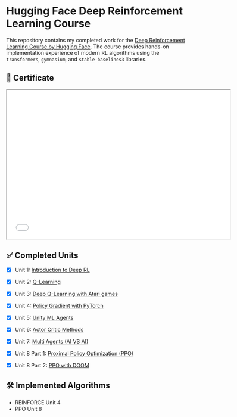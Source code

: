 # Hugging Face Deep Reinforcement Learning Course

This repository contains my completed work for the [Deep Reinforcement Learning Course by Hugging Face](https://huggingface.co/deep-rl-course). The course provides hands-on implementation experience of modern RL algorithms using the `transformers`, `gymnasium`, and `stable-baselines3` libraries.

## 📜 Certificate

   <iframe src="./certificate.pdf" width="600" height="400"></iframe>

## ✅ Completed Units

- [x] Unit 1: [Introduction to Deep RL](https://huggingface.co/Anish13/ppo-LunarLander-v2)
- [x] Unit 2: [Q-Learning](https://huggingface.co/Anish13/Taxi-v3)
- [x] Unit 3: [Deep Q-Learning with Atari games](https://huggingface.co/Anish13/dqn-SpaceInvadersNoFrameskip-v4)
- [x] Unit 4: [Policy Gradient with PyTorch](https://huggingface.co/Anish13/Reinforce-cartpole_policy)
- [x] Unit 5: [Unity ML Agents](https://huggingface.co/Anish13/ppo-Pyramids)
- [x] Unit 6: [Actor Critic Methods](https://huggingface.co/Anish13/a2c-PandaReachDense-v3)
- [x] Unit 7: [Multi Agents (AI VS AI)](https://huggingface.co/Anish13/poca-SoccerTwos)
- [x] Unit 8 Part 1: [Proximal Policy Optimization (PPO)](https://huggingface.co/Anish13/ppo-LunarLander)
- [x] Unit 8 Part 2: [PPO with DOOM](https://huggingface.co/Anish13/rl_course_vizdoom_health_gathering_supreme)


## 🛠️ Implemented Algorithms

- REINFORCE Unit 4
- PPO Unit 8
